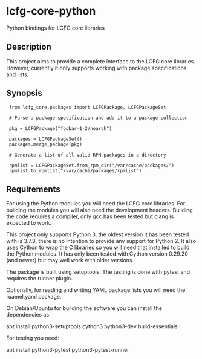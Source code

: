 # lcfg-core-python

Python bindings for LCFG core libraries

## Description

This project aims to provide a complete interface to the LCFG core
libraries. However, currently it only supports working with package
specifications and lists.

## Synopsis

```
 from lcfg_core.packages import LCFGPackage, LCFGPackageSet

 # Parse a package specification and add it to a package collection

 pkg = LCFGPackage("foobar-1-2/noarch")
 
 packages = LCFGPackageSet()
 packages.merge_package(pkg)

 # Generate a list of all valid RPM packages in a directory

 rpmlist = LCFGPackageSet.from_rpm_dir("/var/cache/packages/")
 rpmlist.to_rpmlist("/var/cache/packages/rpmlist")
```

## Requirements

For using the Python modules you will need the LCFG core
libraries. For building the modules you will also need the development
headers. Building the code requires a compiler, only gcc has been
tested but clang is expected to work.

This project only supports Python 3, the oldest version it has been
tested with is 3.7.3, there is no intention to provide any support for
Python 2. It also uses Cython to wrap the C libraries so you will need
that installed to build the Python modules. It has only been tested
with Cython version 0.29.20 (and newer) but may well work with older
versions.

The package is built using setuptools. The testing is done with pytest
and requires the runner plugin.

Optionally, for reading and writing YAML package lists you will need
the ruamel.yaml package.

On Debian/Ubuntu for building the software you can install the
dependencies as:

apt install python3-setuptools cython3 python3-dev build-essentials

For testing you need:

apt install python3-pytest python3-pytest-runner

